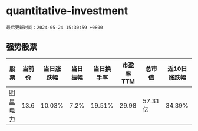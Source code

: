 # quantitative-investment

`最后更新时间：2024-05-24 15:30:59 +0800`

## 强势股票

|股票|当前价|当日涨跌幅|当日振幅|当日换手率|市盈率TTM|总市值|近10日涨跌幅|
|----|----|----|----|----|----|----|----|
|[明星电力](https://xueqiu.com/S/SH600101)|13.6|10.03%|7.2%|19.51%|29.98|57.31亿|34.39%|

